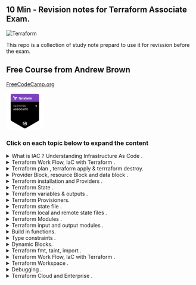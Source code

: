 

## 10 Min - Revision notes for Terraform Associate Exam.


![Terraform](https://img.shields.io/badge/terraform-%235835CC.svg?style=for-the-badge&logo=terraform&logoColor=white) 

This repo is a collection of study note prepard to use it for revission before the exam.

## Free Course from Andrew Brown

[FreeCodeCamp.org](https://www.freecodecamp.org/news/hashicorp-terraform-associate-certification-study-course-pass-the-exam-with-this-free-12-hour-course/)

<img src="./Notes/assets/badge.png" width="100"> 

### Click on each topic below to expand the content

<details close>
<summary>What is IAC ? Understanding Infrastructure As Code .</summary>

## IAC 

## What Is IAC? Understanding Infrastructure As Code

- Deploy your infrastucture resources with code.
- It enables DevOps, version control, better collabration
- Declarative - code in a readable format not worring about api
- speed, cost , reduced risk

below code is an example for IAC, thi is a code to get current VPCs from **AWS** environment

![example](./Notes/assets/IAC-example.png)


  
## Terraform
- Terrform is declarative 
- Codify your Software defined neteorking
- all cloud IAC solution (AWS,GCP,Azure) , cloud agnostic
- check out all providers for terraform, [LINK](https://registry.terraform.io/browse/providers)

</details>

<details close>
<summary>Terraform Work Flow, IaC with Terraform .</summary>

## Terraform Work Flow

**Write -> Plan -> Deploy**

**Write** the code, **plan** and review the code & once you are happy **Apply** to deploy the resources.


## terraform init

- it initialize the directory
- which means it will add modules and plugins 
- setup up **backend**

</details>


<details close>
<summary>Terraform plan , terraform apply & terrraform destroy.</summary>

## PLAN

`terraform plan`

- it allow the users to review the code
- helps to understand what are you deploying 
- your Auth keys are used only if needed

## APPLY
` terrform apply`

-  deploy the code , create resources in your cloud
-  updates the **statefile**, `terraform.tfstate`
-  tfstate can store in local and remote

## DESTROY

`terraform destroy`
- destroy all your resources from cloud acording to the config file, that you created using code.


</details>


<details close>
<summary>Provider Block, resource Block and data block .</summary>

## provider block

aws , google , azure

```
terraform {
  required_providers {
    aws = {
      source = "hashicorp/aws"
      version = "4.8.0"
    }
  }
}

provider "aws" {
  # Configuration options
}
```


## resource block

```
resource "aws_vpc" "example" {
  cidr_block = "10.0.0.0/16"
}
```

call it by `resource.aws_vpc.example`

## data block
```
data "aws_ami" "web" {
  provider = aws.west

  # ...
}
```
you can call it  by `data.aws_ami.web`


terrform will look for providers first while excuting the **.tf** files in the folder.



</details>



<details close>
<summary>Terraform installation and Providers .</summary>

## Install

- [Install on linux, Windows, Mac.](https://learn.hashicorp.com/tutorials/terraform/install-cli) 


### VS Code
-  Extention - HashiCorp Terraform, Terraform doc snippets

### Configuring Terraform with AWS 

**Method One**
-  Not a good practice but one way of doing it

```

terraform {
  required_providers {
    aws = {
      source = "hashicorp/aws"
      version = "4.6.0"
    }
  }
}

provider "aws" {
    region = "ap-southeast-2"
    aceess_key= ""
    secert_key = ""
}

```

**Method Two**

- Use IAM Programatic access with least privilage access
- then configure 


**Method Three**
```
$ export AWS_ACCESS_KEY_ID="anaccesskey"
$ export AWS_SECRET_ACCESS_KEY="asecretkey"
$ export AWS_DEFAULT_REGION="us-west-2"
$ terraform plan
```
**Method Four**
```
terraform {
  required_providers {
    aws = {
      source = "hashicorp/aws"
      version = "4.6.0"
    }
  }
}

provider "aws" {
    profile = "default"
  region = "ap-southeast-2"
}
```

## Terraform CLI Sub-Commands

```bash
terraform -help
```

**Main commands:**

  `init`          - Prepare your working directory for other commands.
  `validate`      - Check whether the configuration is valid / Making sure     syntax is correct.
  `plan`         - Show changes required by the current configuration / lets us know what terraform will do with the script .
  `apply`         - Create or update infrastructure/ deploy Infrastucture.
  `destroy`      - Destroy previously-created infrastructure.
</br>
**All other commands:**

  `console` - an interactive command prompt.
  `fmt`    - Reformat your configuration in the standard style.
  `output` - output values from your root module.
  `force-unlock`  Release a stuck lock on the current workspace.
  `get`          Install or upgrade remote Terraform modules.
  `graph`         Generate a Graphviz graph of the steps in an operation.
  `import`        Associate existing infrastructure with a Terraform resource.
  `login`         Obtain and save credentials for a remote host.
  `logout`        Remove locally-stored credentials for a remote host.
  `providers`    Show the providers required for this configuration.
  `refresh`       Update the state to match remote systems.
  `show`         Show the current state or a saved plan.
  `state`         Advanced state management.
  `taint`         Mark a resource instance as not fully functional.
  `test`         Experimental support for module integration testing.
  `untaint`       Remove the 'tainted' state from a resource instance.
  `version`       Show the current Terraform version.
  `workspace`     Workspace management.

</br>
Global options (use these before the subcommand, if any):
  -chdir=DIR    Switch to a different working directory before executing the
                given subcommand.
  -help         Show this help output, or the help for a specified subcommand.
  -version      An alias for the "version" subcommand.


</details>



<details close>
<summary>Terraform State .</summary>

##  Terraform state file - `terraform.tfstate` 
- track your resources state.
- identify the changes and othe details about the deployed infrastucture is shown in this file
- json format
- sensitive file 
- can be kept in remote storage place (example: - S3)



- tracked and stored in `terraform.tfstate` 
- `terraform.tfstate.backup` is a backup file
- helps to detect drift
- `terraform refresh` - helps to find drift
- store state in local and can setup to store in remote like s3
- remote state is more secure
- terrform state can be locked and locks by default by terraform locally

</details>



<details close>
<summary>Terraform variables & outputs .</summary>

 
 ## varibles
examples how variables are declared.

```
variable "availability_zone" {
  type    = string
  default = "us-west-1a"
}
```

```
variable "my-variable"{}
```

- use it separate in `variable.tfvars` file.
- you can add validation during running variables 
- can add `sensitive` to data, its a bool value - `true or false`
  

### Types

#### base types
- string
  - example
   ```
    variable "image_id" {
    type        = string
    description = "The id of the machine image (AMI) to use for the server."
    }
    ```
- number
- bool
  - example
    ```
    variable "user_information" {
      type = object({
        name    = string
        address = string
      })
      sensitive = true  
    }

    resource "some_resource" "a" {
      name    = var.user_information.name
     address = var.user_information.address
    }

    ```
  
#### complex types  

- list
  - example
  ```
  variable "az_names"{
      type = list(string)
      default=["ap-southeast-2"]
  }
  ```

- set
- map
- object 
- tuple
  

## Output

```
output "instance_ip_addr" {
  value = aws_instance.server.private_ip
}
```

- return values from the config file
-  if you declare it, you will get outputs printed acording to the code




</details>



<details close>
<summary>Terraform Provisioners.</summary>

## Provisioners

run script **locally** or on **remote resources**

There are Two type of Provisioners
- **Create-time** , run when resource creation 
- **Destroy-time** , run when resource distruction 
  

Best Practice
- if there is a inherent waty to pass the script by public cloud provider , use that.
- terraform cannot track through state files.


if the script running pn a resource fails it `taint` the resource and re-provission on next `terraform apply`.

[Official Documentation](https://www.terraform.io/language/resources/provisioners/syntax)

 - example 

```
resource "null_resource" "mk" {
  provisioner "local-exec" {
    command = "echo '0' > status.txt"
  }
  provisioner "local-exec" {
     # this runs only during when destroy   
    when    = destroy
    command = "echo '1' > status.txt"
  }
}
```




</details>



<details close>
<summary>Terraform state file .</summary>

## Terraform State
- Real world resources mapped to terraform code locally
- default Stored locally named `terraforms.tfstate`
- checks the state before modification.
- metadata tracked via .tfstate


### Terraform command
- State Management
- `terraform state list` - helps to list all resources.
- `terraform state rm` - delete a resource from state file to untrack or unmanage. (resource will not be removed when you run `terraform destroy`)
- `terraform state show` - shows details of a resource.
  


</details>



<details close>
<summary>Terraform local and remote state files .</summary>

By defaut terraform state files stored locally

## Remote State storage 

Ex: s3, google storage
- can use version control
- allows work between teams
  

## state locking

- Helps to lock the `.tfstate` file.
- supports on s3 , google cloud and Hasicrop  Cosole.
- Contains output values if defined.
  


</details>



<details close>
<summary>Terraform Modules .</summary>

## Modules

- Container which have codes for reusability.
  
### How to?
- refer from public terraform library.
- can host private registery.
- can store locally and reference.
- can provide outputs if configured to main block.

- **example**  for a terraform-aws-modules from terraform registry.

    ```
    module "ec2_instances" {
  source  = "terraform-aws-modules/ec2-instance/aws"
  version = "2.12.0"

  name           = "my-ec2-cluster"
  instance_count = 2

  ami                    = "ami-0c5204531f799e0c6"
  instance_type          = "t2.micro"
  vpc_security_group_ids = [module.vpc.default_security_group_id]
  subnet_id              = module.vpc.public_subnets[0]

  tags = {
    Terraform   = "true"
    Environment = "dev"
     }
    }
    ```


</details>



<details close>
<summary>Terraform input and output modules .</summary>

## Inputs
- Inputs that passed to Modules

## Outputs
- Output can be called in main module using `module.module_name.output_name`


</details>



<details close>
<summary>Build in functions.</summary>

## build in functions

https://www.terraform.io/language/functions

- file
- max
- log(50, 10)

are some examples

  


</details>



<details close>
<summary>Type constraints .</summary>

**Sigle type value**
number = 3
stringtype- "this is a string"
boolvalue = "true"

**Collections type**
list()
map()
set()

**Structrural**
object(type)
tuple(type)
set(type)




</details>



<details close>
<summary>Dynamic Blocks.</summary>

### Dynamic Blocks
Helps to create repatable nested configarations

 - data blocks
 - resources block
 - provider block
 - provissioner block
  

Dynamic blocks makes code cleaner but bit harder than normal so use it with caution.


</details>



<details close>
<summary>Terraform fmt, taint, import .</summary>


`terraform fmt`

- Format code for readability
- can run at any time
- doesnot change anything else
  
`terraform taint resource_address`
- marks the resources neeed to be tainted, recreate on next apply.
- Modify only statefile.

`terraform import resource_address_id`  
- import already deployed resources to terraform.

**Terraform configuration block**

```
  terraform {
  required_providers {
    aws = {
      source = "hashicorp/aws"
      version = "4.8.0"
    }
  }
}

provider "aws" {
  # Configuration options
}
```

</details>



<details close>
<summary>Terraform Work Flow, IaC with Terraform .</summary>



</details>



<details close>
<summary>Terraform Workspace .</summary>

## WorkSpaces

- always have default workspace.
- used for multipple work environments
- like dev-test-prod
- Check  `terraform workspace -help`



#### `terraform workspace new <workspace-name>`
- create new work space
#### `terraform workspace select <workspace-name>` 
-  jump into new workspace


</details>



<details close>
<summary>Debugging .</summary>

#### `export tf_LOG=TRACE`
  - Turn on verbose for logging

#### ` export TF_LOG_PATH=Terraform.log `
- to export log into file name called `terraform.log`
- 
</details>

<details close>
<summary>Terraform Cloud and Enterprise .</summary>

</details>